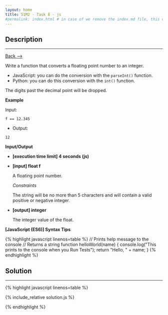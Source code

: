 ```yaml
---
layout: home
title: S1M2 - Task 8 - js
#permalink: index.html # in case of we remove the index.md file, this doc will be the index page
---
```


<div class="row">
<div class="columnStmt" markdown="1">

##  Description
------

[Back --> ](../README.md) 

Write a function that converts a floating point number to an integer.

-   JavaScript: you can do the conversion with the `parseInt()` function.
-   Python: you can do this conversion with the `int()` function.

The digits past the decimal point will be dropped.

**Example**

Input:
```
f == 12.345
```
-   Output:
```
12
```

**Input/Output**

* **[execution time limit] 4 seconds (js)**

* **[input] float f**

    A floating point number.

    *Constraints*

    The string will be no more than 5 characters and will contain a valid positive or negative integer.

* **[output] integer**

    The integer value of the float.

**[JavaScript (ES6)] Syntax Tips**

{% highlight javascript linenos=table %}
// Prints help message to the console
// Returns a string
function helloWorld(name) {
    console.log("This prints to the console when you Run Tests");
    return "Hello, " + name;
}
{% endhighlight %}

</div>
<div class="columnSol" markdown="1">

## Solution
------

{% highlight javascript linenos=table %}

{% include_relative solution.js %}

{% endhighlight %}

</div>
</div>